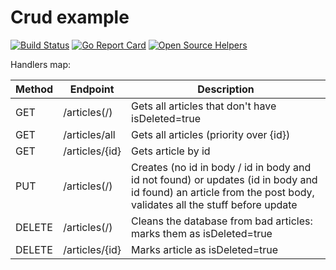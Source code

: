 # Crud example 

[![Build Status](https://travis-ci.com/al-tr/playing-with-go.svg?branch=master)](https://travis-ci.com/al-tr/playing-with-go) [![Go Report Card](https://goreportcard.com/badge/github.com/al-tr/playing-with-go)](https://goreportcard.com/report/github.com/al-tr/playing-with-go) [![Open Source Helpers](https://www.codetriage.com/al-tr/playing-with-go/badges/users.svg)](https://www.codetriage.com/al-tr/playing-with-go)

Handlers map:

| Method | Endpoint | Description |
| --- | --- | --- |
| GET | /articles(/) | Gets all articles that don't have isDeleted=true |
| GET | /articles/all | Gets all articles (priority over {id}) |
| GET | /articles/{id} | Gets article by id |
| PUT | /articles(/) | Creates (no id in body / id in body and id not found) or updates (id in body and id found) an article from the post body, validates all the stuff before update | 
| DELETE | /articles(/) | Cleans the database from bad articles: marks them as isDeleted=true |
| DELETE | /articles/{id} | Marks article as isDeleted=true |
